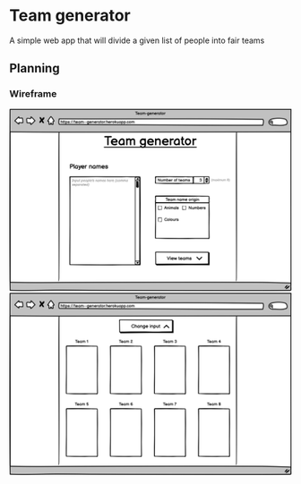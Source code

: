 # Team generator

A simple web app that will divide a given list of people into fair teams

## Planning

### Wireframe

![Input wireframe](images/input-half.png)
![Output wireframe](images/output-half.png)

<!--
#### Domain model
-->

